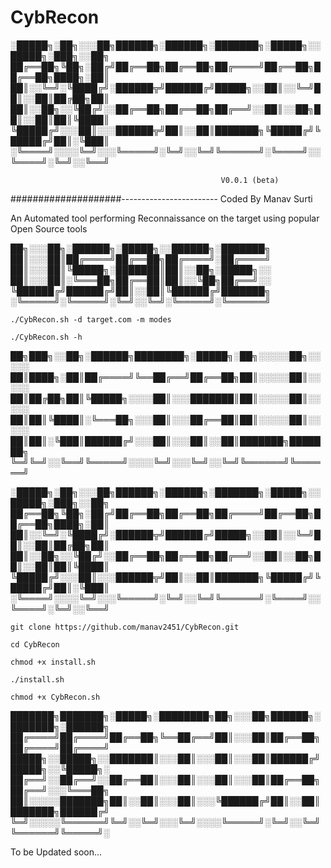 # CybRecon

░█████╗░██╗░░░██╗██████╗░██████╗░███████╗░█████╗░░█████╗░███╗░░██╗
██╔══██╗╚██╗░██╔╝██╔══██╗██╔══██╗██╔════╝██╔══██╗██╔══██╗████╗░██║
██║░░╚═╝░╚████╔╝░██████╦╝██████╔╝█████╗░░██║░░╚═╝██║░░██║██╔██╗██║
██║░░██╗░░╚██╔╝░░██╔══██╗██╔══██╗██╔══╝░░██║░░██╗██║░░██║██║╚████║
╚█████╔╝░░░██║░░░██████╦╝██║░░██║███████╗╚█████╔╝╚█████╔╝██║░╚███║
░╚════╝░░░░╚═╝░░░╚═════╝░╚═╝░░╚═╝╚══════╝░╚════╝░░╚════╝░╚═╝░░╚══╝
                                                    
                                                   V0.0.1 (beta)
####################------------------------ Coded By Manav Surti
                                        
An Automated tool performing Reconnaissance on the target using popular Open Source tools 


██╗░░░██╗░██████╗░█████╗░░██████╗░███████╗
██║░░░██║██╔════╝██╔══██╗██╔════╝░██╔════╝
██║░░░██║╚█████╗░███████║██║░░██╗░█████╗░░
██║░░░██║░╚═══██╗██╔══██║██║░░╚██╗██╔══╝░░
╚██████╔╝██████╔╝██║░░██║╚██████╔╝███████╗
░╚═════╝░╚═════╝░╚═╝░░╚═╝░╚═════╝░╚══════╝



`./CybRecon.sh -d target.com -m modes`

`./CybRecon.sh -h`

██╗███╗░░██╗░██████╗████████╗░█████╗░██╗░░░░░██╗░░░░░
██║████╗░██║██╔════╝╚══██╔══╝██╔══██╗██║░░░░░██║░░░░░
██║██╔██╗██║╚█████╗░░░░██║░░░███████║██║░░░░░██║░░░░░
██║██║╚████║░╚═══██╗░░░██║░░░██╔══██║██║░░░░░██║░░░░░
██║██║░╚███║██████╔╝░░░██║░░░██║░░██║███████╗███████╗
╚═╝╚═╝░░╚══╝╚═════╝░░░░╚═╝░░░╚═╝░░╚═╝╚══════╝╚══════╝

░█████╗░██╗░░░██╗██████╗░██████╗░███████╗░█████╗░░█████╗░███╗░░██╗
██╔══██╗╚██╗░██╔╝██╔══██╗██╔══██╗██╔════╝██╔══██╗██╔══██╗████╗░██║
██║░░╚═╝░╚████╔╝░██████╦╝██████╔╝█████╗░░██║░░╚═╝██║░░██║██╔██╗██║
██║░░██╗░░╚██╔╝░░██╔══██╗██╔══██╗██╔══╝░░██║░░██╗██║░░██║██║╚████║
╚█████╔╝░░░██║░░░██████╦╝██║░░██║███████╗╚█████╔╝╚█████╔╝██║░╚███║
░╚════╝░░░░╚═╝░░░╚═════╝░╚═╝░░╚═╝╚══════╝░╚════╝░░╚════╝░╚═╝░░╚══╝

`git clone https://github.com/manav2451/CybRecon.git`

`cd CybRecon`

`chmod +x install.sh`

`./install.sh`

`chmod +x CybRecon.sh`


███████╗███████╗░█████╗░████████╗██╗░░░██╗██████╗░███████╗░██████╗
██╔════╝██╔════╝██╔══██╗╚══██╔══╝██║░░░██║██╔══██╗██╔════╝██╔════╝
█████╗░░█████╗░░███████║░░░██║░░░██║░░░██║██████╔╝█████╗░░╚█████╗░
██╔══╝░░██╔══╝░░██╔══██║░░░██║░░░██║░░░██║██╔══██╗██╔══╝░░░╚═══██╗
██║░░░░░███████╗██║░░██║░░░██║░░░╚██████╔╝██║░░██║███████╗██████╔╝
╚═╝░░░░░╚══════╝╚═╝░░╚═╝░░░╚═╝░░░░╚═════╝░╚═╝░░╚═╝╚══════╝╚═════╝░

To be Updated soon...



